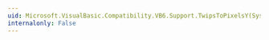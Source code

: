 ```yaml
---
uid: Microsoft.VisualBasic.Compatibility.VB6.Support.TwipsToPixelsY(System.Double)
internalonly: False
---
```

